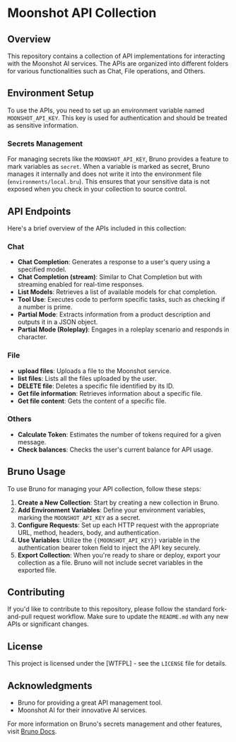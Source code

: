 # Moonshot API Collection
## Overview
This repository contains a collection of API implementations for interacting with the Moonshot AI services. The APIs are organized into different folders for various functionalities such as Chat, File operations, and Others.

## Environment Setup
To use the APIs, you need to set up an environment variable named `MOONSHOT_API_KEY`. This key is used for authentication and should be treated as sensitive information.

### Secrets Management
For managing secrets like the `MOONSHOT_API_KEY`, Bruno provides a feature to mark variables as `secret`. When a variable is marked as secret, Bruno manages it internally and does not write it into the environment file (`environments/local.bru`). This ensures that your sensitive data is not exposed when you check in your collection to source control.

## API Endpoints
Here's a brief overview of the APIs included in this collection:

### Chat
- **Chat Completion**: Generates a response to a user's query using a specified model.
- **Chat Completion (stream)**: Similar to Chat Completion but with streaming enabled for real-time responses.
- **List Models**: Retrieves a list of available models for chat completion.
- **Tool Use**: Executes code to perform specific tasks, such as checking if a number is prime.
- **Partial Mode**: Extracts information from a product description and outputs it in a JSON object.
- **Partial Mode (Roleplay)**: Engages in a roleplay scenario and responds in character.

### File
- **upload files**: Uploads a file to the Moonshot service.
- **list files**: Lists all the files uploaded by the user.
- **DELETE file**: Deletes a specific file identified by its ID.
- **Get file information**: Retrieves information about a specific file.
- **Get file content**: Gets the content of a specific file.

### Others
- **Calculate Token**: Estimates the number of tokens required for a given message.
- **Check balances**: Checks the user's current balance for API usage.

## Bruno Usage
To use Bruno for managing your API collection, follow these steps:

1. **Create a New Collection**: Start by creating a new collection in Bruno.
2. **Add Environment Variables**: Define your environment variables, marking the `MOONSHOT_API_KEY` as a secret.
3. **Configure Requests**: Set up each HTTP request with the appropriate URL, method, headers, body, and authentication.
4. **Use Variables**: Utilize the `{{MOONSHOT_API_KEY}}` variable in the authentication bearer token field to inject the API key securely.
5. **Export Collection**: When you're ready to share or deploy, export your collection as a file. Bruno will not include secret variables in the exported file.

## Contributing
If you'd like to contribute to this repository, please follow the standard fork-and-pull request workflow. Make sure to update the `README.md` with any new APIs or significant changes.

## License
This project is licensed under the [WTFPL] - see the `LICENSE` file for details.

## Acknowledgments
- Bruno for providing a great API management tool.
- Moonshot AI for their innovative AI services.

For more information on Bruno's secrets management and other features, visit [Bruno Docs](https://docs.usebruno.com/secrets-management/secret-variables).
